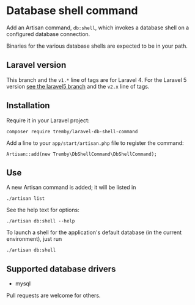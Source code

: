 Database shell command
======================

Add an Artisan command, `db:shell`, which invokes a database shell on a 
configured database connection.

Binaries for the various database shells are expected to be in your path.

Laravel version
---------------

This branch and the `v1.*` line of tags are for Laravel 4. For the Laravel 5
version [see the laravel5 branch][l5] and the `v2.x` line of tags.

[l5]: https://github.com/tremby/laravel-db-shell-command/tree/laravel5

Installation
------------

Require it in your Laravel project:

    composer require tremby/laravel-db-shell-command

Add a line to your `app/start/artisan.php` file to register the command:

    Artisan::add(new Tremby\DbShellCommand\DbShellCommand);

Use
---

A new Artisan command is added; it will be listed in

    ./artisan list

See the help text for options:

    ./artisan db:shell --help

To launch a shell for the application's default database (in the current 
environment), just run

    ./artisan db:shell

Supported database drivers
--------------------------

- mysql

Pull requests are welcome for others.
